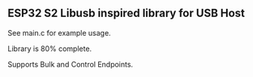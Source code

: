 ## ESP32 S2 Libusb inspired library for USB Host

See main.c for example usage. 

Library is 80% complete.

Supports Bulk and Control Endpoints.


